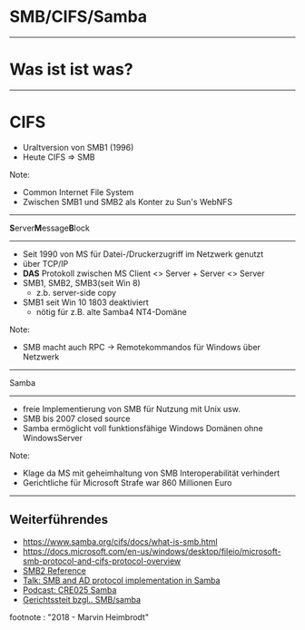 # SMB/CIFS/Samba

---

# Was ist ist was?

---

# CIFS
- Uraltversion von SMB1 (1996)
- Heute CIFS => SMB

Note:
- Common Internet File System
- Zwischen SMB1 und SMB2 als Konter zu Sun's WebNFS 


---

**S**erver**M**essage**B**lock

---

- Seit 1990 von MS für Datei-/Druckerzugriff im Netzwerk genutzt
- über TCP/IP
- **DAS** Protokoll zwischen MS Client <> Server + Server <> Server
- SMB1, SMB2, SMB3(seit Win 8)
    - z.b. server-side copy
- SMB1 seit Win 10 1803 deaktiviert
    - nötig für z.B. alte Samba4 NT4-Domäne

Note:
- SMB macht auch RPC -> Remotekommandos für Windows über Netzwerk

----

Samba

----

- freie Implementierung von SMB für Nutzung mit Unix usw.
- SMB bis 2007 closed source
- Samba ermöglicht voll funktionsfähige Windows Domänen ohne WindowsServer

Note:
- Klage da MS mit geheimhaltung von SMB Interoperabilität verhindert
- Gerichtliche für Microsoft Strafe war 860 Millionen Euro

----

## Weiterführendes
- https://www.samba.org/cifs/docs/what-is-smb.html
- https://docs.microsoft.com/en-us/windows/desktop/fileio/microsoft-smb-protocol-and-cifs-protocol-overview
- [SMB2 Reference](https://msdn.microsoft.com/en-us/library/cc246488.aspx)
- [Talk: SMB and AD protocol implementation in Samba](https://www.youtube.com/watch?v=jWJKxAHq0X8)
- [Podcast: CRE025 Samba](https://cre.fm/cre025-samba)
- [Gerichtssteit bzgl.. SMB/samba](https://fsfe.org/activities/ms-vs-eu/ms-vs-eu.de.html)

footnote : "2018 - Marvin Heimbrodt"
